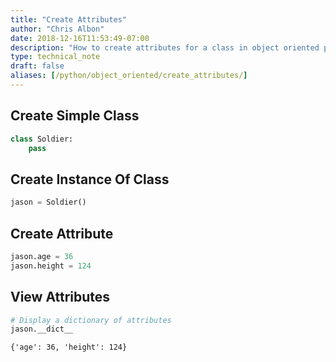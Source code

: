 ```yaml
---
title: "Create Attributes"
author: "Chris Albon"
date: 2018-12-16T11:53:49-07:00
description: "How to create attributes for a class in object oriented programming in Python."
type: technical_note
draft: false
aliases: [/python/object_oriented/create_attributes/]
---
```

## Create Simple Class


```python
class Soldier: 
    pass
```

## Create Instance Of Class


```python
jason = Soldier()
```

## Create Attribute


```python
jason.age = 36
jason.height = 124
```

## View Attributes


```python
# Display a dictionary of attributes
jason.__dict__
```




    {'age': 36, 'height': 124}


